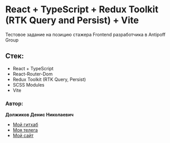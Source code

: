 # React + TypeScript + Redux Toolkit (RTK Query and Persist) + Vite

Тестовое задание на позицию стажера Frontend разработчика в Antipoff Group

## Стек:
- React + TypeScript
- React-Router-Dom
- Redux Toolkit (RTK Query, Persist)
- SCSS Modules
- Vite

### Автор: 
**Должиков Денис Николаевич** 

- [Мой гитхаб](https://github.com/DenisDolzhikov)
- [Моя телега](https://t.me/denisdolzhikov)
- [Мой сайт](https://denisdolzhikov.ru/)